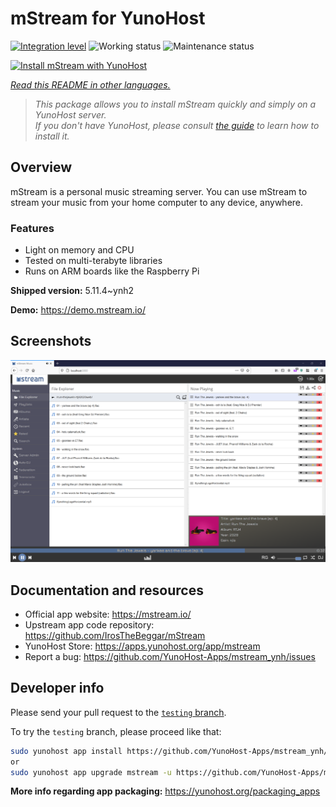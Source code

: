 <!--
N.B.: This README was automatically generated by <https://github.com/YunoHost/apps/tree/master/tools/readme_generator>
It shall NOT be edited by hand.
-->

# mStream for YunoHost

[![Integration level](https://dash.yunohost.org/integration/mstream.svg)](https://dash.yunohost.org/appci/app/mstream) ![Working status](https://ci-apps.yunohost.org/ci/badges/mstream.status.svg) ![Maintenance status](https://ci-apps.yunohost.org/ci/badges/mstream.maintain.svg)

[![Install mStream with YunoHost](https://install-app.yunohost.org/install-with-yunohost.svg)](https://install-app.yunohost.org/?app=mstream)

*[Read this README in other languages.](./ALL_README.md)*

> *This package allows you to install mStream quickly and simply on a YunoHost server.*  
> *If you don't have YunoHost, please consult [the guide](https://yunohost.org/install) to learn how to install it.*

## Overview

mStream is a personal music streaming server. You can use mStream to stream your music from your home computer to any device, anywhere.

### Features

- Light on memory and CPU
- Tested on multi-terabyte libraries
- Runs on ARM boards like the Raspberry Pi


**Shipped version:** 5.11.4~ynh2

**Demo:** <https://demo.mstream.io/>

## Screenshots

![Screenshot of mStream](./doc/screenshots/mstreamv5.png)

## Documentation and resources

- Official app website: <https://mstream.io/>
- Upstream app code repository: <https://github.com/IrosTheBeggar/mStream>
- YunoHost Store: <https://apps.yunohost.org/app/mstream>
- Report a bug: <https://github.com/YunoHost-Apps/mstream_ynh/issues>

## Developer info

Please send your pull request to the [`testing` branch](https://github.com/YunoHost-Apps/mstream_ynh/tree/testing).

To try the `testing` branch, please proceed like that:

```bash
sudo yunohost app install https://github.com/YunoHost-Apps/mstream_ynh/tree/testing --debug
or
sudo yunohost app upgrade mstream -u https://github.com/YunoHost-Apps/mstream_ynh/tree/testing --debug
```

**More info regarding app packaging:** <https://yunohost.org/packaging_apps>
